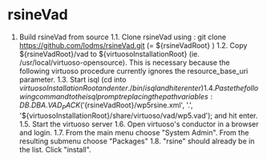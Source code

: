 rsineVad
========

1. Build rsineVad from source
    1.1. Clone rsineVad using : git clone https://github.com/lodms/rsineVad.git 
         (= ${rsineVadRoot} )
    1.2. Copy ${rsineVadRoot}/vad to ${virtuosoInstallationRoot} (ie. /usr/local/virtuoso-opensource).
         This is necessary because the following virtuoso procedure currently ignores the resource_base_uri parameter.
    1.3. Start isql (cd into ${virtuosoInstallationRoot} and enter ./bin/isql and hiter enter)
    1.4. Paste the following command to the isql prompt replacing the path variables:
         DB.DBA.VAD_PACK('${rsineVadRoot}/wp5rsine.xml', '.', '${virtuosoInstallationRoot}/share/virtuoso/vad/wp5.vad');
         and hit enter.
    1.5. Start the virtuoso server
    1.6. Open virtuoso's conductor in a browser and login.
    1.7. From the main menu choose "System Admin". From the resulting submenu choose "Packages"
    1.8. "rsine" should already be in the list. Click "install".



